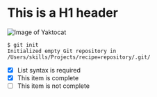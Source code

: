 # This is a H1 header
![Image of Yaktocat](https://octodex.github.com/images/yaktocat.png)
```
$ git init
Initialized empty Git repository in /Users/skills/Projects/recipe=repository/.git/
```
- [x] List syntax is required
- [x] This item is complete
- [ ] This item is not complete
